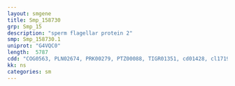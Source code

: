 ```yaml
---
layout: smgene
title: Smp_158730
grp: Smp_15
description: "sperm flagellar protein 2"
smp: Smp_158730.1
uniprot: "G4VQC0"
length:  5787
cdd: "COG0563, PLN02674, PRK00279, PTZ00088, TIGR01351, cd01428, cl17190, pfam00406"
kk: ns
categories: sm
---
```

